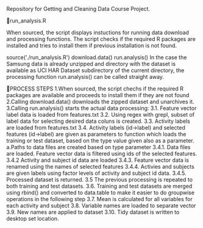 Repository for Getting and Cleaning Data Course Project.

run_analysis.R

When sourced, the script displays instuctions for running data download and processing functions. The script checks if the required R packages are installed and tries to install them if previous installation is not found.

source('./run_analysis.R')
download.data()
run.analysis()
In the case the Samsung data is already unzipped and directory with the dataset is available as  UCI HAR Dataset  subdirectory of the current directory, the processing function  run.analysis()  can be called straight away.

PROCESS STEPS
 1.When sourced, the script chechs if the required R packages are available and proceeds to install them if they are not found
 2.Calling download.data() downloads the zipped dataset and unarchives it.
 3.Calling run.analysis() starts the actual data processing: 
  3.1.  Feature vector label data is loaded from  features.txt 
  3.2.  Using regex with grepl, subset of label data for selecting desired data coluns is created. 
  3.3.  Activity labels are loaded from  features.txt 
  3.4.  Activity labels (id->label) and selected features (id->label) are given as parameters to function which loads the training or test dataset, based on the type value given also as a parameter. a.Paths to data files are created based on type parameter
      3.4.1.  Data files are loaded. Feature vector data is filtered using ids of the selected features.
      3.4.2   Activity and subject id data are loaded
      3.4.3.  Feature vector data is renamed using the names of selected features
      3.4.4.  Activies and subjects are given labels using factor levels of activity and subject id data.
      3.4.5.  Processed dataset is returned.
  3.5   The previous processing is repeated to both training and test datasets.
  3.6.  Training and test datasets are merged using  rbind()  and converted to  data.table  to make it easier to do groupwise operations in the following step
  3.7.  Mean is calculated for all variables for each activity and subject
  3.8.  Variable names are loaded to separate vector 
  3.9.  New names are applied to dataset
  3.10.  Tidy dataset is written to desktop set location.




